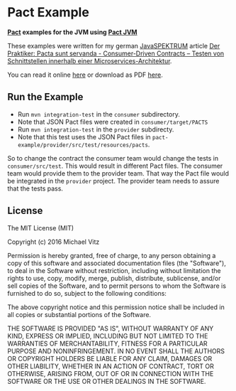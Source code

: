 # Pact Example

**[Pact](https://docs.pact.io) examples for the JVM using [Pact JVM](https://github.com/DiUS/pact-jvm)**

These examples were written for my german
[JavaSPEKTRUM](http://www.javaspektrum.de/) article [Der Praktiker: Pacta sunt servanda -
Consumer-Driven Contracts – Testen von Schnittstellen innerhalb einer
Microservices-Architektur](http://www.sigs-datacom.de/fachzeitschriften/javaspektrum/archiv/artikelansicht/artikel-titel/der-praktiker-pacta-sunt-servanda-consumer-driven-contracts-testen-von-schnittstellen-innerha.html).

You can read it online [here](https://www.innoq.com/de/articles/2016/09/consumer-driven-contracts/)
or download as PDF [here](http://www.sigs-datacom.de/uploads/tx_dmjournals/vitz_JS_04_16_TaTZ.pdf).

## Run the Example

* Run `mvn integration-test` in the `consumer` subdirectory.
* Note that JSON Pact files were created in `consumer/target/PACTS`
* Run `mvn integration-test` in the `provider` subdirecty.
* Note that this test uses the JSON Pact files in `pact-example/provider/src/test/resources/pacts`.

So to change the contract the consumer team would change the tests in `consumer/src/test`. This would result in different Pact files. The consumer team would provide them to the provider team. That way the Pact file would be integrated in the `provider` project. The provider team needs to assure that the tests pass.

## License

The MIT License (MIT)

Copyright (c) 2016 Michael Vitz

Permission is hereby granted, free of charge, to any person obtaining a copy of this software and
associated documentation files (the "Software"), to deal in the Software without restriction,
including without limitation the rights to use, copy, modify, merge, publish, distribute,
sublicense, and/or sell copies of the Software, and to permit persons to whom the Software is
furnished to do so, subject to the following conditions:

The above copyright notice and this permission notice shall be included in all copies or substantial
portions of the Software.

THE SOFTWARE IS PROVIDED "AS IS", WITHOUT WARRANTY OF ANY KIND, EXPRESS OR IMPLIED, INCLUDING BUT
NOT LIMITED TO THE WARRANTIES OF MERCHANTABILITY, FITNESS FOR A PARTICULAR PURPOSE AND
NONINFRINGEMENT. IN NO EVENT SHALL THE AUTHORS OR COPYRIGHT HOLDERS BE LIABLE FOR ANY CLAIM, DAMAGES
OR OTHER LIABILITY, WHETHER IN AN ACTION OF CONTRACT, TORT OR OTHERWISE, ARISING FROM, OUT OF OR IN
CONNECTION WITH THE SOFTWARE OR THE USE OR OTHER DEALINGS IN THE SOFTWARE.

